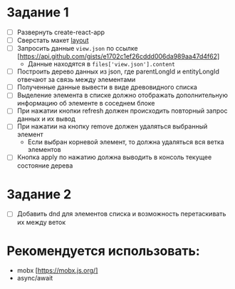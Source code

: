 # Задание 1

- [ ] Развернуть create-react-app
- [ ] Сверстать макет [layout](layout.png)
- [ ] Запросить данные `view.json` по ссылке [https://api.github.com/gists/e1702c1ef26cddd006da989aa47d4f62]
    - Данные находятся в `files['view.json'].content`
- [ ] Построить дерево данных из json, где parentLongId и entityLongId отвечают за связь между элементами
- [ ] Полученные данные вывести в виде древовидного списка
- [ ] Выделение элемента в списке должно отображать дополнительную информацию об элементе в соседнем блоке
- [ ] При нажатии кнопки refresh должен происходить повторный запрос данных и их вывод
- [ ] При нажатии на кнопку remove должен удаляться выбранный элемент
    - Если выбран корневой элемент, то должна удаляться вся ветка элементов
- [ ] Кнопка apply по нажатию должна выводить в консоль текущее состояние дерева

# Задание 2

- [ ] Добавить dnd для элементов списка и возможность перетаскивать их между веток


# Рекомендуется использовать:

- mobx [https://mobx.js.org/]
- async/await
